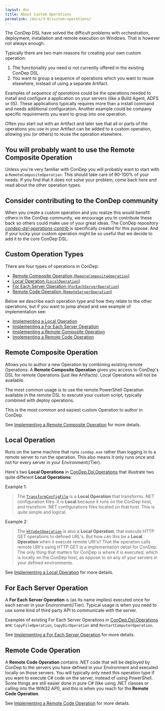 ```yaml
---
layout: doc
title: About Custom Operations
permalink: /docs/3-0/custom-operations/
---
```


The ConDep DSL have solved the difficult problems with orchestration, deployment,
installation and remote execution on Windows. That is however not always enough.

Typically there are two main reasons for creating your own custom operation:

1. The functionality you need is not currently offered in the existing ConDep 
DSL
2. You want to group a sequence of operations which you want to reuse elsewhere,
instead of using a separate Artifact.

Examples of *sequence of operations* could be the operations needed to 
install and configure a application on your servers (like a Build Agent, ADFS or
IIS). These applications typically requires more than a install command and 
needs additional configuration. Another example could be company specific 
requirements you want to group into one operation.

Often you start out with an Artifact and later see that all or parts of the 
operations you use in your Artifact can be added to a custom operation, allowing
you (or others) to reuse the operation elsewhere.

<div class="note info">
    <h2>You will probably want to use the Remote Composite Operation</h2>
    <p>
        Unless you're very familiar with ConDep you will probably want to start 
        with a <code>RemoteCompositeOperation</code>. This should take care of 
        90-100% of your needs. If you find that it does not solve your problem, 
        come back here and read about the other operation types.
    </p>
</div>

<div class="note info">
    <h2>
        Consider contributing to the ConDep community
    </h2>
    <p>
        When you create a custom operation and you realize this would benefit others 
        in the ConDep community, we encourage you to contribute these back 
        so others could make use of your great ideas. The ConDep repository 
        <a href="https://github.com/condep/condep-dsl-operations-contrib">
            <i>condep-dsl-operations-contrib</i>
        </a> is specifically created for this purpose. And if your lucky your 
        custom operation might be so useful that we decide to add it to the 
        core ConDep DSL.
    </p>
</div>

## Custom Operation Types

There are four types of operations in ConDep:

* [Remote Composite Operation (`RemoteCompositeOperation`)](#remote-composite-operation)
* [Local Operation (`LocalOperation`)](#local-operation)
* [For Each Server Operation (`ForEachServerOperation`)](#for-each-server-operation)
* [Remote Code Operation (`RemoteServerOperation`)](#remote-code-operation)

Below we describe each operation type and how they relate to the other 
operations, but if you want to jump ahead and see example of implementation see:

* [Implementing a Local Operation](../local-operation/)
* [Implementing a For Each Server Operation](../for-each-server-operation/)
* [Implementing a Remote Composite Operation](../remote-composite-operation)
* [Implementing a Remote Code Operation](../remote-server-operation/)

<a name="local-operation"></a>

## Remote Composite Operation

Allows you to author a new Operation by combining existing remote Operations. A 
**Remote Composite Operation** gives you access to ConDep's DSL for remote 
Operations (just like Artifacts). Local Operations will not be available. 

The most common usage is to use the remote PowerShell Operation available in the
remote DSL to execute your custom script, typically combined with deploy 
operations.

This is the most common and easiest custom Operation to author in ConDep.

See [Implementing a Remote Composite Operation](../remote-composite-operation) 
for more details.

## Local Operation

Runs on the same machine that runs `condep.exe` rather than logging in to a 
remote server to run the operation. This also means it only runs once and 
not for every server in your Environment(/Tier).

Here's two **Local Operations** in [ConDep.Dsl.Operations](https://github.com/condep/condep-dsl-operations) 
that illustrate two quite different **Local Operations**:

Example 1:

> The [`TransformConfigFile`](https://github.com/condep/condep-dsl-operations/blob/master/src/ConDep.Dsl.Operations/Local/TransformConfig/TransformConfigOperation.cs) 
> is a **Local Operation** that transforms .NET configuration files. It is **Local** 
> because it runs on the ConDep host, and transform .NET configurations files located 
> on that host. This is quite simple and logical.

Example 2:

> The [`HttpGetOperation`](https://github.com/condep/condep-dsl-operations/blob/master/src/ConDep.Dsl.Operations/Local/WebRequest/HttpGetOperation.cs) 
> is also a **Local Operation**, that execute HTTP GET operations to defined URL's. 
> But how can this be a **Local Operation** when it execute remote URI's? That the 
> operation calls remote URI's using HTTP GET is a implementation detail for ConDep. 
> The only thing that matters for ConDep is where it is executed; which is locally on 
> the ConDep host, as oppose to on any of your servers in your defined environments.

See [Implementing a Local Operation](../local-operation/) for more details.

<a name="for-each-server-operation"></a>

## For Each Server Operation

A **For Each Server Operation** is (as its name implies) executed once for each 
server in your Environment(/Tier). Typical usage is when you need to use some kind of 
third party API to communicate with the server.

Examples of existing For Each Server Operations in [ConDep.Dsl.Operations](https://github.com/condep/condep-dsl-operations)
are: `CopyFileOperation`, `CopyDirOperation` and `RestartComputerOperation`.

See [Implementing a For Each Server Operation](../for-each-server-operation/) for 
more details.

<a name="remote-code-operation"></a>

## Remote Code Operation

A **Remote Code Operation** contains .NET code that will be deployed by ConDep 
to the servers you have defined in your Environment and executed locally on 
those servers. You will typically only need this operation type if you want to 
execute C# code on the server, instead of using PowerShell. Some things are 
still easier done in pure C# (like using .NET classes or calling into the 
WIN32 API), and this is when you reach for the **Remote Code Operation**. 

See [Implementing a Remote Code Operation](../remote-server-operation/) for 
more details.

<a name="remote-composite-operation"></a>
